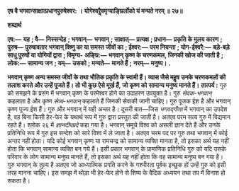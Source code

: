 **एष वै भगवान्साक्षात्प्रधानपुरुषेश्वर: ।** **योगेश्वरैॢवमृग्याङ्घ्रिर्लोको यं मन्यते नरम् ॥ २७॥** 

**शब्दार्थ** 

**एष:—** **यह** **; वै—** **निस्सन्देह** **; भगवान्—** **भगवान्** **; साक्षात्—** **प्रत्यक्ष** **; प्रधान—** **प्रकृति के मुलय कारण** **; पुरुष—** **पुरुषावतार** **भगवान् विष्णु का या समस्त जीवों का** **; ईश्वर:—** **परम नियन्ता** **; योग-ईश्वरै:—** **बड़े-बड़े साधु पुरुषों या योगियों द्वारा** **; विमृग्य-** **अङ्घ्रि:—** **भगवान् कृष्ण के चरणकमल, जिनकी खोज की जाती है** **; लोक:—** **सामान्य जन** **; यम्—** **उसको** **; मन्यते—** **मानते हैं** **;** **नरम्—** **मनुष्य।** **.** 

**भगवान् कृष्ण अन्य समस्त जीवों के तथा भौतिक प्रकृति के स्वामी हैं। व्यास जैसे महॢष** **उनके चरणकमलों की तलाश करते और उन्हें पूजते हैं। तो भी कुछ ऐसे मूर्ख हैं, जो कृष्ण को** **सामान्य मनुष्य मानते हैं।** **तात्पर्य :** गुरु को समझने के प्रसंग में भगवान् कृष्ण के परमेश्वर होने का उदाहरण उपयुक्त है। गुरु *सेवक-भगवान्* कहलाता है और कृष्ण *सेव्य-भगवान्* कहलाते हैं जिनकी सेवाकी जानी चाहिए। गुरु पूजक ईश है और भगवान् कृष्ण पूज्य ईश हैं। गुरु और भगवान् में यही अन्तर है। दूसरी बात—जिस *भगवद्गीता* में भगवान् का उपदेश है, वह बिना किसी हेर-फेर के यथार्थ रूप में गुरु द्वारा प्रस्तुत की जाती है। अतएव परम सत्य गुरु में विद्यमान रहते हैं। श्लोक २६ में *ज्ञानदीपप्रदे*  कहा गया है। भगवान् समूचे विश्व को असली ज्ञान देते हैं और उनके प्रतिनिधि रूप में गुरु इस सन्देश को सारे विश्व में ले जाता है। अतएव चरम पद पर गुरु तथा भगवान् में कोई अन्तर नहीं होता। यदि कोई भगवान् कृष्ण या रामचन्द्र को सामान्य व्यक्ति मानता है, तो इसका अर्थ यह नहीं होता कि भगवान् सामान्य व्यक्ति बन गये हैं। इसी प्रकार भगवान् के प्रामाणिक प्रतिनिधि गुरु को यदि उसके परिवार के लोग सामान्य मनुष्य मानते हैं, तो इसका अर्थ यह नहीं होता कि वह सामान्य मनुष्य बन गया है। गुरु भगवान् के तुल्य है अतएव जो आध्यात्मिक प्रगति करने के गश्भीरता पूर्वक इच्छुक हों उन्हें गुरु को इसी तरह मानना चाहिए। इस समझ में थोड़ा भी हेर-फेर होने से शिष्य के वैदिक अध्ययन तथा तप में विनाश हो सकता है।  